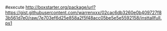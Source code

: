 #execute
http://boxstarter.org/package/url?https://gist.githubusercontent.com/warrenxxx/02cac6db3260e0b409727f83b561d7e0/raw/7e703ef6d25e858a2f5f48acc05be5e5e5592158/insttallfull.ps1
